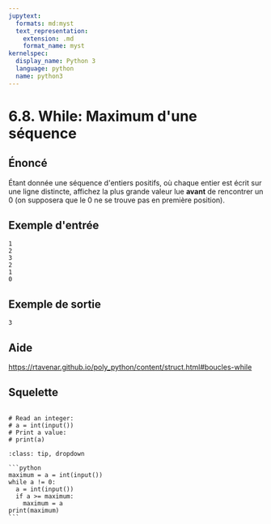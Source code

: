 ```yaml
---
jupytext:
  formats: md:myst
  text_representation:
    extension: .md
    format_name: myst
kernelspec:
  display_name: Python 3
  language: python
  name: python3
---
```


# 6.8. While: Maximum d'une séquence

## **Énoncé**

Étant donnée une séquence d'entiers positifs, où chaque entier est écrit sur une ligne distincte, affichez la plus grande valeur lue **avant** de rencontrer un 0 (on supposera que le 0 ne se trouve pas en première position).

## **Exemple d'entrée**

```
1
2
3
2
1
0
```

## **Exemple de sortie**

```
3
```

## Aide

https://rtavenar.github.io/poly_python/content/struct.html#boucles-while

## Squelette

```{code-cell} ipython3

# Read an integer:
# a = int(input())
# Print a value:
# print(a)
```

````{admonition} Cliquez ici pour voir la solution
:class: tip, dropdown

```python
maximum = a = int(input())
while a != 0:
  a = int(input())
  if a >= maximum:
    maximum = a
print(maximum)
```
````
